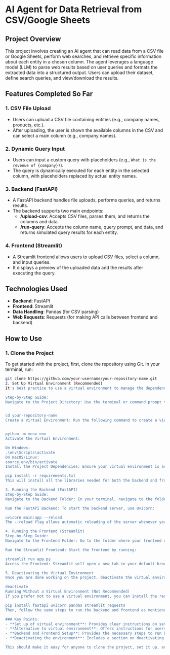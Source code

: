# AI Agent for Data Retrieval from CSV/Google Sheets

## Project Overview
This project involves creating an AI agent that can read data from a CSV file or Google Sheets, perform web searches, and retrieve specific information about each entity in a chosen column. The agent leverages a language model (LLM) to parse web results based on user queries and formats the extracted data into a structured output. Users can upload their dataset, define search queries, and view/download the results.

## Features Completed So Far
### 1. **CSV File Upload**
   - Users can upload a CSV file containing entities (e.g., company names, products, etc.).
   - After uploading, the user is shown the available columns in the CSV and can select a main column (e.g., company names).

### 2. **Dynamic Query Input**
   - Users can input a custom query with placeholders (e.g., `What is the revenue of {company}?`).
   - The query is dynamically executed for each entity in the selected column, with placeholders replaced by actual entity names.

### 3. **Backend (FastAPI)**
   - A FastAPI backend handles file uploads, performs queries, and returns results.
   - The backend supports two main endpoints:
     - **/upload-csv**: Accepts CSV files, parses them, and returns the columns and data.
     - **/run-query**: Accepts the column name, query prompt, and data, and returns simulated query results for each entity.

### 4. **Frontend (Streamlit)**
   - A Streamlit frontend allows users to upload CSV files, select a column, and input queries.
   - It displays a preview of the uploaded data and the results after executing the query.

## Technologies Used
- **Backend**: FastAPI
- **Frontend**: Streamlit
- **Data Handling**: Pandas (for CSV parsing)
- **Web Requests**: Requests (for making API calls between frontend and backend)

## How to Use

### 1. **Clone the Project**
To get started with the project, first, clone the repository using Git. In your terminal, run:

```bash
git clone https://github.com/your-username/your-repository-name.git
2. Set Up Virtual Environment (Recommended)
It's best practice to use a virtual environment to manage the dependencies and keep your system environment clean.

Step-by-Step Guide:
Navigate to the Project Directory: Use the terminal or command prompt to go to the folder where you cloned the repository.


cd your-repository-name
Create a Virtual Environment: Run the following command to create a virtual environment named env:


python -m venv env
Activate the Virtual Environment:

On Windows:
.\env\Scripts\activate
On macOS/Linux:
source env/bin/activate
Install the Project Dependencies: Ensure your virtual environment is activated. Now, install all necessary project dependencies by running:

pip install -r requirements.txt
This will install all the libraries needed for both the backend and frontend (such as FastAPI, Streamlit, Pandas, and Requests).

3. Running the Backend (FastAPI)
Step-by-Step Guide:
Navigate to the Backend Folder: In your terminal, navigate to the folder where the backend code (e.g., main.py) is located.

Run the FastAPI Backend: To start the backend server, use Uvicorn:

uvicorn main:app --reload
The --reload flag allows automatic reloading of the server whenever you make changes to the code. The backend will be accessible at http://localhost:8000.

4. Running the Frontend (Streamlit)
Step-by-Step Guide:
Navigate to the Frontend Folder: Go to the folder where your frontend code (e.g., app.py) is located.

Run the Streamlit Frontend: Start the frontend by running:

streamlit run app.py
Access the Frontend: Streamlit will open a new tab in your default browser or you can manually go to http://localhost:8501 to interact with the app.

5. Deactivating the Virtual Environment
Once you are done working on the project, deactivate the virtual environment by running:

deactivate
Running Without a Virtual Environment (Not Recommended)
If you prefer not to use a virtual environment, you can install the required dependencies globally. Run the following command to install the dependencies:

pip install fastapi uvicorn pandas streamlit requests
Then, follow the same steps to run the backend and frontend as mentioned above.

### Key Points:
- **Set up of virtual environment**: Provides clear instructions on setting up a virtual environment and installing dependencies.
- **Alternative to virtual environment**: Offers instructions for users who prefer installing dependencies globally.
- **Backend and Frontend Setup**: Provides the necessary steps to run both the backend (FastAPI) and frontend (Streamlit).
- **Deactivating the environment**: Includes a section on deactivating the virtual environment after use.

This should make it easy for anyone to clone the project, set it up, and start contributing!
